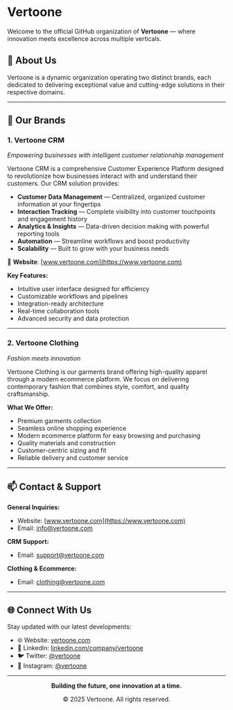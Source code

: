 # Vertoone

Welcome to the official GitHub organization of **Vertoone** — where innovation meets excellence across multiple verticals.

## 🌟 About Us

Vertoone is a dynamic organization operating two distinct brands, each dedicated to delivering exceptional value and cutting-edge solutions in their respective domains.

---

## 🏢 Our Brands

### 1. **Vertoone CRM**
*Empowering businesses with intelligent customer relationship management*

Vertoone CRM is a comprehensive Customer Experience Platform designed to revolutionize how businesses interact with and understand their customers. Our CRM solution provides:

- **Customer Data Management** — Centralized, organized customer information at your fingertips
- **Interaction Tracking** — Complete visibility into customer touchpoints and engagement history
- **Analytics & Insights** — Data-driven decision making with powerful reporting tools
- **Automation** — Streamline workflows and boost productivity
- **Scalability** — Built to grow with your business needs

🔗 **Website**: [www.vertoone.com](https://www.vertoone.com)

**Key Features:**
- Intuitive user interface designed for efficiency
- Customizable workflows and pipelines
- Integration-ready architecture
- Real-time collaboration tools
- Advanced security and data protection

---

### 2. **Vertoone Clothing**
*Fashion meets innovation*

Vertoone Clothing is our garments brand offering high-quality apparel through a modern ecommerce platform. We focus on delivering contemporary fashion that combines style, comfort, and quality craftsmanship.

**What We Offer:**
- Premium garments collection
- Seamless online shopping experience
- Modern ecommerce platform for easy browsing and purchasing
- Quality materials and construction
- Customer-centric sizing and fit
- Reliable delivery and customer service

---

## 📫 Contact & Support

**General Inquiries:**
- Website: [www.vertoone.com](https://www.vertoone.com)
- Email: info@vertoone.com

**CRM Support:**
- Email: support@vertoone.com

**Clothing & Ecommerce:**
- Email: clothing@vertoone.com

---

## 🌐 Connect With Us

Stay updated with our latest developments:

- 🌐 Website: [vertoone.com](https://www.vertoone.com)
- 💼 LinkedIn: [linkedin.com/company/vertoone](https://www.linkedin.com/company/vertoone/?lipi=urn%3Ali%3Apage%3Ad_flagship3_search_srp_all%3BpJsSTHHCQ76khWFFpP4b6g%3D%3D)
- 🐦 Twitter: [@vertoone](#)
- 📸 Instagram: [@vertoone](#)

---

<div align="center">

**Building the future, one innovation at a time.**

© 2025 Vertoone. All rights reserved.

</div>
